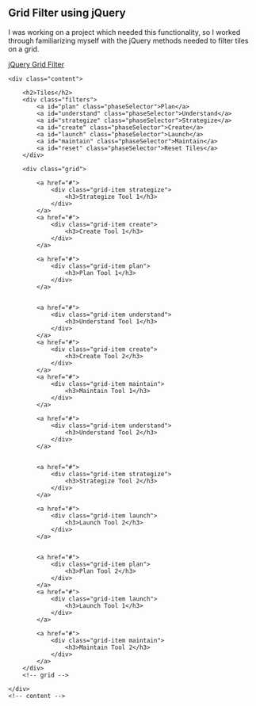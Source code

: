 <h2>Grid Filter using jQuery</h2>
<p>I was working on a project which needed this functionality, so I worked through familiarizing myself with the jQuery methods needed to filter tiles on a grid.</p>
<a href="https://github.com/OneGrumpyBunny/Grid-Filter">jQuery Grid Filter</a>

<html>
<head>
<link rel="stylesheet" href="style.css">
<link href="https://fonts.googleapis.com/css?family=Open+Sans:400,700" rel="stylesheet">

<title>JQuery Tile Filter</title>

<script src="https://code.jquery.com/jquery-3.2.1.min.js"></script>


<script>
    $(document).ready(function() {

        var phas = ["plan", "understand", "strategize", "create", "launch", "maintain"];

        $(".phaseSelector").click(function() { // listens for click
            var thisPhase = $(this).attr('id');
            if (thisPhase == "reset") {

                // reset links
                $(".phaseSelector").removeClass("active");

                // fadein all tiles
                $(".grid-item").fadeIn("slow");
            } else {

                // make current link active
                $("#" + thisPhase).addClass("active");

                for (i = 0; i <= phas.length; i++) {

                    // fade in tiles that are active
                    if ($("#" + phas[i]).hasClass("active")) {
                        $("." + phas[i]).fadeIn("slow");
                    } else {

                        // fadeout tiles that not active
                        $("." + phas[i]).fadeOut("slow");
                    } // if
                } // for
            } // else

        }); // click()

    });
</script>
<div class="container">

    <div class="content">

        <h2>Tiles</h2>
        <div class="filters">
            <a id="plan" class="phaseSelector">Plan</a>
            <a id="understand" class="phaseSelector">Understand</a>
            <a id="strategize" class="phaseSelector">Strategize</a>
            <a id="create" class="phaseSelector">Create</a>
            <a id="launch" class="phaseSelector">Launch</a>
            <a id="maintain" class="phaseSelector">Maintain</a>
            <a id="reset" class="phaseSelector">Reset Tiles</a>
        </div>

        <div class="grid">

            <a href="#">
                <div class="grid-item strategize">
                    <h3>Strategize Tool 1</h3>
                </div>
            </a>
            <a href="#">
                <div class="grid-item create">
                    <h3>Create Tool 1</h3>
                </div>
            </a>

            <a href="#">
                <div class="grid-item plan">
                    <h3>Plan Tool 1</h3>
                </div>
            </a>


            <a href="#">
                <div class="grid-item understand">
                    <h3>Understand Tool 1</h3>
                </div>
            </a>
            <a href="#">
                <div class="grid-item create">
                    <h3>Create Tool 2</h3>
                </div>
            </a>
            <a href="#">
                <div class="grid-item maintain">
                    <h3>Maintain Tool 1</h3>
                </div>
            </a>

            <a href="#">
                <div class="grid-item understand">
                    <h3>Understand Tool 2</h3>
                </div>
            </a>


            <a href="#">
                <div class="grid-item strategize">
                    <h3>Strategize Tool 2</h3>
                </div>
            </a>

            <a href="#">
                <div class="grid-item launch">
                    <h3>Launch Tool 2</h3>
                </div>
            </a>


            <a href="#">
                <div class="grid-item plan">
                    <h3>Plan Tool 2</h3>
                </div>
            </a>
            <a href="#">
                <div class="grid-item launch">
                    <h3>Launch Tool 1</h3>
                </div>
            </a>

            <a href="#">
                <div class="grid-item maintain">
                    <h3>Maintain Tool 2</h3>
                </div>
            </a>
        </div>
        <!-- grid -->

    </div>
    <!-- content -->

</div>
<!-- container -->
</body>
</html>
